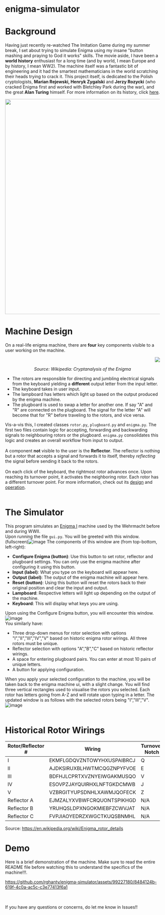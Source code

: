 # enigma-simulator
# Background
Having just recently re-watched The Imitation Game during my summer break, I set about trying to simulate Enigma using my insane "button mashing and praying to God it works" skills. The movie aside, I have been a 
**world history** enthusiast for a long time (and by world, I mean Europe and by history, I mean WW2). The machine itself was a fantastic bit of engineering and it had the smartest mathematicians in the world scratching their heads trying to crack it.
This project itself, is dedicated to the Polish cryptologists, **Marian Rejewski, Henryk Zygalski** and **Jerzy Rozycki** (who cracked Enigma first and worked with Bletchley Park during the war), and the great **Alan Turing** himself. For more information on its history, click [here](https://en.wikipedia.org/wiki/Enigma_machine#History).
<br>
<p align = "center"><img src = "https://github.com/rghanty/enigma-simulator/assets/99227180/1f0e94ed-1bfe-4f21-91eb-1e101ae6930d" width = "700"></p>


# Machine Design
On a real-life enigma machine, there are **four** key components visible to a user working on the machine.<p align = "right"><img src = "https://github.com/rghanty/enigma-simulator/assets/99227180/0f890e77-b6ab-452a-a77e-bb23bbf84648"></p><p align = "center"><i>
Source: Wikipedia: Cryptanalysis of the Enigma</i></p> 

- The rotors are responsible for directing and jumbling electrical signals from the keyboard yielding a **different** output letter from the input letter. 
- The keyboard takes in user input.
- The lampboard has letters which light up based on the output produced by the enigma machine.
- The plugboard is used to swap a letter for another one. If say "A" and "R" are connected on the plugboard. The signal for the letter "A" will become that for "R" before traveling to the rotors, and vice versa.


Vis-a-vis this, I created classes `rotor.py`, `plugboard.py` and `enigma.py`. The first two files contain logic for accepting, forwarding and backwarding signals to neighbouring rotors or the plugboard. `enigma.py` consolidates this logic and creates an overall workflow from input to output. <br><br>
A component **not** visible to the user is the **Reflector**. The reflector is nothing but a rotor that accepts a signal and forwards it to itself, thereby *reflecting* the signal before sending it back to the rotors.
<br><br> On each click of the keyboard, the rightmost rotor advances once. Upon reaching its turnover point, it activates the neighboring rotor. Each rotor has a different turnover point. For more information, check out its [design](https://en.wikipedia.org/wiki/Enigma_machine#Design) and [operation](https://en.wikipedia.org/wiki/Enigma_machine#Operation).
<br><br>

# The Simulator
This program simulates an [Enigma I](https://www.cryptomuseum.com/crypto/enigma/i/) machine used by the Wehrmacht before and during WWII.<br>
Upon running the file `gui.py`. You will be greeted with this window. (fullscreen)![image](https://github.com/rghanty/enigma-simulator/assets/99227180/bfdbfd75-8418-4091-82ae-41374a579244) The components of this window are (from top-bottom, left-right):

- **Configure Enigma (button)**: Use this button to set rotor, reflector and plugboard settings. You can only use the enigma machine after configuring it using this button.
- **Input (label)**: What you type on the keyboard will appear here.
- **Output (label)**: The output of the enigma machine will appear here.
- **Reset (button)**: Using this button will reset the rotors back to their original position and clear the input and output.
- **Lampboard**: Respective letters will light up depending on the output of the machine.
- **Keyboard**: This will display what keys you are using.

Upon using the Configure Enigma button, you will encounter this window.![image](https://github.com/rghanty/enigma-simulator/assets/99227180/de960ce5-6583-4c40-a6ee-260272f16ebf)<br> You similarly have:

- Three drop-down menus for rotor selection with options "I","II","III","IV","V" based on historic enigma rotor wirings. All three rotors must be unique.
- Reflector selection with options "A","B","C" based on historic reflector wirings.
- A space for entering plugboard pairs. You can enter at most 10 pairs of unique letters.
- A button for applying configuration.

When you apply your selected configuration to the machine, you will be taken back to the enigma machine ui, with a slight change. You will find three vertical rectangles used to visualise the rotors you selected. Each rotor has letters going from A-Z and will rotate upon typing in a letter. The updated window is as follows with the selected rotors being "I","III","V". ![image](https://github.com/rghanty/enigma-simulator/assets/99227180/0fc19c1b-a107-4949-9bf5-6f7172a9637e)
<br><br>

# Historical Rotor Wirings
| Rotor/Reflector # | Wiring | Turnover Notch
|-------------------|----------------------------------|---------------|
| I                 | EKMFLGDQVZNTOWYHXUSPAIBRCJ       |Q              |
| II                | AJDKSIRUXBLHWTMCQGZNPYFVOE       |E              |
| III               | BDFHJLCPRTXVZNYEIWGAKMUSQO       |V              |
| IV                | ESOVPZJAYQUIRHXLNFTGKDCMWB       |J              |
| V                 | VZBRGITYUPSDNHLXAWMJQOFECK       |Z              |
| Reflector A       | EJMZALYXVBWFCRQUONTSPIKHGD       |N/A            |
| Reflector B       | YRUHQSLDPXNGOKMIEBFZCWVJAT       |N/A            |
| Reflector C       | FVPJIAOYEDRZXWGCTKUQSBNMHL       |N/A            |

Source: https://en.wikipedia.org/wiki/Enigma_rotor_details


# Demo
Here is a brief demonstration of the machine. Make sure to read the entire README file before watching this to understand the specifics of the machine!!!.



https://github.com/rghanty/enigma-simulator/assets/99227180/8484124b-619f-4c0a-ac5c-c3e77413f6a1

<br><br>
If you have any questions or concerns, do let me know in Issues!! 
<br><br>



